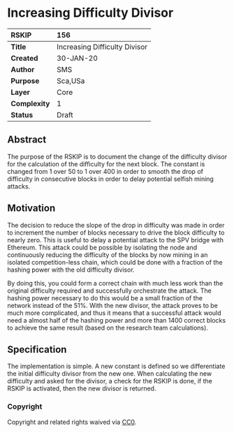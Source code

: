 # Increasing Difficulty Divisor

|RSKIP          |156           |
| :------------ |:-------------|
|**Title**      |Increasing Difficulty Divisor |
|**Created**    |30-JAN-20 |
|**Author**     |SMS |
|**Purpose**    |Sca,USa |
|**Layer**      |Core |
|**Complexity** |1|
|**Status**     |Draft |

## Abstract

The purpose of the RSKIP is to document the change of the difficulty divisor for the calculation of the difficulty for the next block. The constant is changed from 1 over 50 to 1 over 400 in order to smooth the drop of difficulty in consecutive blocks in order to delay potential selfish mining attacks.

## Motivation

The decision to reduce the slope of the drop in difficulty was made in order to increment the number of blocks necessary to drive the block difficulty to nearly zero. This is useful to delay a potential attack to the SPV bridge with Ethereum. This attack could be possible by isolating the node and continuously reducing the difficulty of the blocks by now mining in an isolated competition-less chain, which could be done with a fraction of the hashing power with the old difficulty divisor. 

By doing this, you could form a correct chain with much less work than the original difficulty required and successfully orchestrate the attack. The hashing power necessary to do this would be a small fraction of the network instead of the 51%. With the new divisor, the attack proves to be much more complicated, and thus it means that a successful attack would need a almost half of the hashing power and more than 1400 correct blocks to achieve the same result (based on the research team calculations).

## Specification

The implementation is simple. A new constant is defined so we differentiate the initial difficulty divisor from the new one. When calculating the new difficulty and asked for the divisor, a check for the RSKIP is done, if the RSKIP is activated, then the new divisor is returned. 

### Copyright

Copyright and related rights waived via [CC0](https://creativecommons.org/publicdomain/zero/1.0/).



